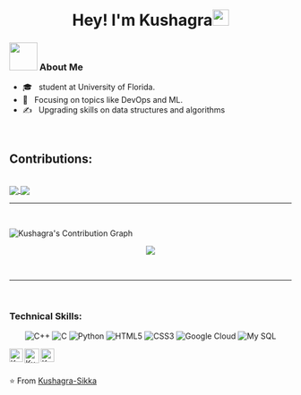 <h1 align="center">Hey! I'm Kushagra<img src="https://github.com/piyushP7pravin/piyushP7pravin/blob/master/Hi.gif" width="29px"> </h1>

<div>
<div align="left"> 
  <h3> <img src="https://media.giphy.com/media/mGcNjsfWAjY5AEZNw6/giphy.gif" width="50"> About Me </h3>

  - 🎓 &nbsp; student at University of Florida.
  - 🌱 &nbsp; Focusing on topics like DevOps and ML.
  - ✍️ &nbsp; Upgrading skills on data structures and algorithms
  
    
</div> 
<br>
<h2>Contributions:</h2>

<br>
<a href="https://github-readme-stats.vercel.app/api?username=KushagraSikka&show_icons=true&theme=radical">
  <img align="center" src="https://github-readme-stats.vercel.app/api?username=KushagraSikka&show_icons=true&theme=radical" />
</a>
<a href="https://github-readme-stats.vercel.app/api/top-langs/?username=KushagraSikka&langs_count=10&theme=radical">
  <img align="center" src="https://github-readme-stats.vercel.app/api/top-langs/?username=KushagraSikka&langs_count=20&theme=radical" />
</a>

<br>
<hr>
<br>


 ![Kushagra's Contribution Graph](https://activity-graph.herokuapp.com/graph?username=KushagraSikka&theme=xcode)
 <p align ="center">
    <img align="center" src="https://github-readme-streak-stats.herokuapp.com/?user=KushagraSikka&theme=black-ice" />
  </p>
 
<br>
<hr>
<br>

### Technical Skills:
<!-- <code><img width="40px" src="https://github.com/KushagraSikka/KushagraSikka/blob/main/c.png" title="C++"/></code> -->
<p align="center">
  <img src="https://img.shields.io/badge/C%2B%2B-00599C?style=for-the-badge&logo=c%2B%2B&logoColor=white" alt="C++">
  <img src="https://img.shields.io/badge/C-00599C?style=for-the-badge&logo=c&logoColor=white" alt="C">
  <img src="https://img.shields.io/badge/Python-14354C?style=for-the-badge&logo=python&logoColor=white" alt="Python">
  <img src="https://img.shields.io/badge/HTML5-E34F26?style=for-the-badge&logo=html5&logoColor=white" alt="HTML5">
  <img src="https://img.shields.io/badge/CSS3-1572B6?style=for-the-badge&logo=css3&logoColor=white" alt="CSS3">
  <img src="https://img.shields.io/badge/Google_Cloud-4285F4?style=for-the-badge&logo=google-cloud&logoColor=white" alt="Google Cloud">
  <img src="https://img.shields.io/badge/MySQL-00000F?style=for-the-badge&logo=mysql&logoColor=white" alt="My SQL">
</p>
  

 <a href="https://www.linkedin.com/in/KushagraSikka/">
   <img align="left" alt="KushagraSikka | Linkedin" width="24px" src="https://github.com/piyushP7pravin/piyushP7pravin/blob/master/Linkedin.svg" />
  </a>
  <a href="mailto:kushagrasikka@gmail.com">
    <img align="left" alt=KushagraSikka | Gmail" width="26px" src="https://github.com/piyushP7pravin/piyushP7pravin/blob/master/Gmail.svg" />
  </a>                                                                                                                                    
  <a href="https://www.instagram.com/kushagrasikka/">
    <img align="left" alt="Kushagra Sikka| Instagram" width="24px" src="https://github.com/piyushP7pravin/piyushP7pravin/blob/master/Instagram.svg" />
  </a>
</div>
<br>
<br>

⭐ From [Kushagra-Sikka](https://github.com/KushagraSikka)
 
